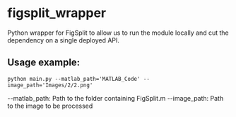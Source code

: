 # figsplit_wrapper
Python wrapper for FigSplit to allow us to run the module locally and cut the dependency on a single deployed API.

## Usage example:
`python main.py --matlab_path='MATLAB_Code' --image_path='Images/2/2.png'`

--matlab_path: Path to the folder containing FigSplit.m
--image_path: Path to the image to be processed
